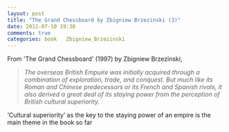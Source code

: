 ```yaml
---
layout: post
title: "The Grand Chessboard by Zbigniew Brzezinski (3)"
date: 2012-07-10 19:38
comments: true
categories: book   Zbigniew_Brzezinski
---
```


From 'The Grand Chessboard' (1997) by Zbigniew Brzezinski,


> *The overseas British Empuire was initially acquired through a combination of exploration, trade, and conquest. But much like its Roman and Chinese predecessors or its French and Spanish rivals, it also derived a great deal of its staying power from the perception of British cultural superiority.*


‘Cultural superiority’ as the key to the staying power of an empire is the main theme in the book so far

